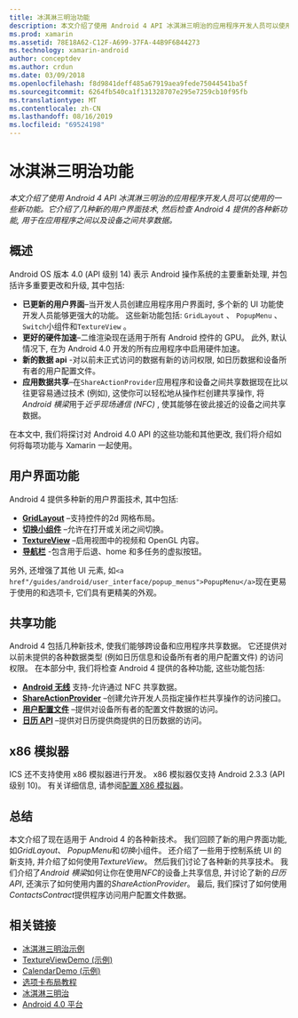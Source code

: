 ```yaml
---
title: 冰淇淋三明治功能
description: 本文介绍了使用 Android 4 API 冰淇淋三明治的应用程序开发人员可以使用的一些新功能。 它介绍了几种新的用户界面技术, 然后检查 Android 4 提供的各种新功能, 用于在应用程序之间以及设备之间共享数据。
ms.prod: xamarin
ms.assetid: 78E18A62-C12F-A699-37FA-44B9F6B44273
ms.technology: xamarin-android
author: conceptdev
ms.author: crdun
ms.date: 03/09/2018
ms.openlocfilehash: f8d9841deff485a67919aea9fede75044541ba5f
ms.sourcegitcommit: 6264fb540ca1f131328707e295e7259cb10f95fb
ms.translationtype: MT
ms.contentlocale: zh-CN
ms.lasthandoff: 08/16/2019
ms.locfileid: "69524198"
---
```

# <a name="ice-cream-sandwich-features"></a>冰淇淋三明治功能

_本文介绍了使用 Android 4 API 冰淇淋三明治的应用程序开发人员可以使用的一些新功能。它介绍了几种新的用户界面技术, 然后检查 Android 4 提供的各种新功能, 用于在应用程序之间以及设备之间共享数据。_

## <a name="overview"></a>概述

Android OS 版本 4.0 (API 级别 14) 表示 Android 操作系统的主要重新处理, 并包括许多重要更改和升级, 其中包括:

- **已更新的用户界面**–当开发人员创建应用程序用户界面时, 多个新的 UI 功能使开发人员能够更强大的功能。 这些新功能包括: `GridLayout` 、 `PopupMenu` 、 `Switch`小组件和`TextureView` 。 
- **更好的硬件加速**–二维渲染现在适用于所有 Android 控件的 GPU。 此外, 默认情况下, 在为 Android 4.0 开发的所有应用程序中启用硬件加速。 
- **新的数据 api** -对以前未正式访问的数据有新的访问权限, 如日历数据和设备所有者的用户配置文件。 
- **应用数据共享**–在`ShareActionProvider`应用程序和设备之间共享数据现在比以往更容易通过技术 (例如), 这使你可以轻松地从操作栏创建共享操作, 将*Android 横梁*用于*近乎现场通信 (NFC)* , 使其能够在彼此接近的设备之间共享数据。 


在本文中, 我们将探讨对 Android 4.0 API 的这些功能和其他更改, 我们将介绍如何将每项功能与 Xamarin 一起使用。

## <a name="user-interface-features"></a>用户界面功能

Android 4 提供多种新的用户界面技术, 其中包括:

- **[GridLayout](~/android/user-interface/layouts/grid-layout.md)** –支持控件的2d 网格布局。 
- **[切换小组件](~/android/user-interface/controls/switch.md)** –允许在打开或关闭之间切换。 
- **[TextureView](~/android/user-interface/controls/texture-view.md)** –启用视图中的视频和 OpenGL 内容。 
- **[导航栏](~/android/user-interface/controls/navigation-bar.md)** -包含用于后退、home 和多任务的虚拟按钮。 


另外, 还增强了其他 UI 元素, 如`<a href"/guides/android/user_interface/popup_menus">PopupMenu</a>`现在更易于使用的和选项卡, 它们具有更精美的外观。

## <a name="sharing-features"></a>共享功能

Android 4 包括几种新技术, 使我们能够跨设备和应用程序共享数据。 它还提供对以前未提供的各种数据类型 (例如日历信息和设备所有者的用户配置文件) 的访问权限。 在本部分中, 我们将检查 Android 4 提供的各种功能, 这些功能包括:

- **[Android 无线](~/android/platform/android-beam.md)** 支持-允许通过 NFC 共享数据。
- **[ShareActionProvider](~/android/user-interface/controls/action-bar.md)** –创建允许开发人员指定操作栏共享操作的访问接口。 
- **[用户配置文件](~/android/user-interface/user-profile.md)** –提供对设备所有者的配置文件数据的访问。 
- **[日历 API](~/android/user-interface/controls/calendar.md)** –提供对日历提供商提供的日历数据的访问。 

## <a name="x86-emulators"></a>x86 模拟器

ICS 还不支持使用 x86 模拟器进行开发。 x86 模拟器仅支持 Android 2.3.3 (API 级别 10)。 有关详细信息, 请参阅[配置 X86 模拟器](~/android/get-started/installation/android-emulator/index.md)。

## <a name="summary"></a>总结

本文介绍了现在适用于 Android 4 的各种新技术。 我们回顾了新的用户界面功能, 如*GridLayout*、 *PopupMenu*和*切换*小组件。 还介绍了一些用于控制系统 UI 的新支持, 并介绍了如何使用*TextureView*。 然后我们讨论了各种新的共享技术。 我们介绍了*Android 横梁*如何让你在使用*NFC*的设备上共享信息, 并讨论了新的*日历 API*, 还演示了如何使用内置的*ShareActionProvider*。
最后, 我们探讨了如何使用*ContactsContract*提供程序访问用户配置文件数据。



## <a name="related-links"></a>相关链接

- [冰淇淋三明治示例](https://docs.microsoft.com/samples/xamarin/monodroid-samples/platformfeatures-ics-samples)
- [TextureViewDemo (示例)](https://docs.microsoft.com/samples/xamarin/monodroid-samples/textureviewdemo)
- [CalendarDemo (示例)](https://docs.microsoft.com/samples/xamarin/monodroid-samples/calendardemo)
- [选项卡布局教程](~/android/user-interface/layouts/tab-layout/index.md)
- [冰淇淋三明治](https://developer.android.com/about/versions/android-4.0-highlights.html)
- [Android 4.0 平台](https://developer.android.com/about/versions/android-4.0.html)
